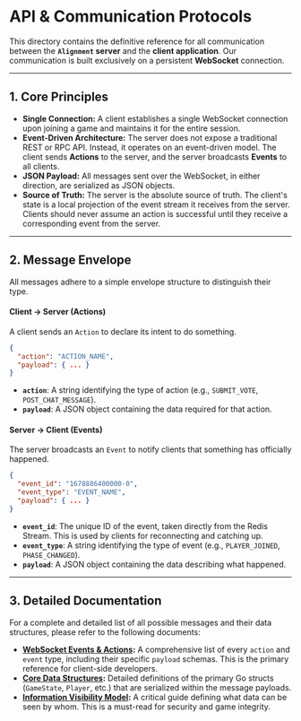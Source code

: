# API & Communication Protocols

This directory contains the definitive reference for all communication between the **`Alignment` server** and the **client application**. Our communication is built exclusively on a persistent **WebSocket** connection.

---

## 1. Core Principles

*   **Single Connection:** A client establishes a single WebSocket connection upon joining a game and maintains it for the entire session.
*   **Event-Driven Architecture:** The server does not expose a traditional REST or RPC API. Instead, it operates on an event-driven model. The client sends **Actions** to the server, and the server broadcasts **Events** to all clients.
*   **JSON Payload:** All messages sent over the WebSocket, in either direction, are serialized as JSON objects.
*   **Source of Truth:** The server is the absolute source of truth. The client's state is a local projection of the event stream it receives from the server. Clients should never assume an action is successful until they receive a corresponding event from the server.

---

## 2. Message Envelope

All messages adhere to a simple envelope structure to distinguish their type.

#### **Client → Server (Actions)**

A client sends an `Action` to declare its intent to do something.

```json
{
  "action": "ACTION_NAME",
  "payload": { ... }
}
```

*   **`action`**: A string identifying the type of action (e.g., `SUBMIT_VOTE`, `POST_CHAT_MESSAGE`).
*   **`payload`**: A JSON object containing the data required for that action.

#### **Server → Client (Events)**

The server broadcasts an `Event` to notify clients that something has officially happened.

```json
{
  "event_id": "1678886400000-0",
  "event_type": "EVENT_NAME",
  "payload": { ... }
}
```

*   **`event_id`**: The unique ID of the event, taken directly from the Redis Stream. This is used by clients for reconnecting and catching up.
*   **`event_type`**: A string identifying the type of event (e.g., `PLAYER_JOINED`, `PHASE_CHANGED`).
*   **`payload`**: A JSON object containing the data describing what happened.

---

## 3. Detailed Documentation

For a complete and detailed list of all possible messages and their data structures, please refer to the following documents:

*   **[WebSocket Events & Actions](./01-websocket-events-and-actions.md):** A comprehensive list of every `action` and `event` type, including their specific `payload` schemas. This is the primary reference for client-side developers.
*   **[Core Data Structures](./02-data-structures.md):** Detailed definitions of the primary Go structs (`GameState`, `Player`, etc.) that are serialized within the message payloads.
*   **[Information Visibility Model](./03-information-visibility-model.md):** A critical guide defining what data can be seen by whom. This is a must-read for security and game integrity.